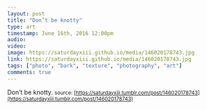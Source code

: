 ```yaml
---
layout: post
title: "Don’t be knotty"
type: art
timestamp: June 16th, 2016 12:00pm
audio: 
video: 
image: https://saturdayxiii.github.io/media/146020178743.jpg
link: https://saturdayxiii.github.io/media/146020178743.jpg
tags: ["photo", "bark", "texture", "photography", "art"]
comments: true
---
```

Don’t be knotty.
<small>source: [https://saturdayxiii.tumblr.com/post/146020178743](https://saturdayxiii.tumblr.com/post/146020178743)</small>
